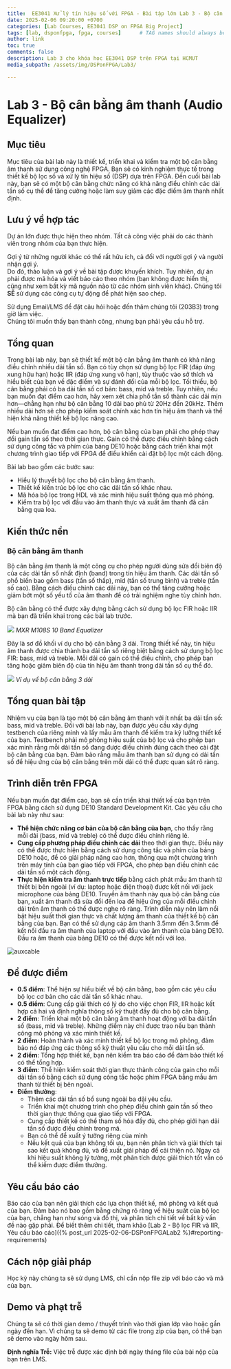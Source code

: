 ```yaml
---
title:  EE3041 Xử lý tín hiệu số với FPGA - Bài tập lớn Lab 3 - Bộ cân bằng âm thanh (Audio Equalizer)
date: 2025-02-06 09:20:00 +0700
categories: [Lab Courses, EE3041 DSP on FPGA Big Project]
tags: [lab, dsponfpga, fpga, courses]      # TAG names should always be lowercase
author: link
toc: true
comments: false
description: Lab 3 cho khóa học EE3041 DSP trên FPGA tại HCMUT
media_subpath: /assets/img/DSPonFPGA/Lab3/

---
```


# Lab 3 - Bộ cân bằng âm thanh (Audio Equalizer)

## Mục tiêu

Mục tiêu của bài lab này là thiết kế, triển khai và kiểm tra một bộ cân bằng âm thanh sử dụng công nghệ FPGA. Bạn sẽ có kinh nghiệm thực tế trong thiết kế bộ lọc số và xử lý tín hiệu số (DSP) dựa trên FPGA. Đến cuối bài lab này, bạn sẽ có một bộ cân bằng chức năng có khả năng điều chỉnh các dải tần số cụ thể để tăng cường hoặc làm suy giảm các đặc điểm âm thanh nhất định.

## Lưu ý về hợp tác

Dự án lớn được thực hiện theo nhóm. Tất cả công việc phải do các thành viên trong nhóm của bạn thực hiện.

Gợi ý từ những người khác có thể rất hữu ích, cả đối với người gợi ý và người nhận gợi ý.  
Do đó, thảo luận và gợi ý về bài tập được khuyến khích. Tuy nhiên, dự án phải được mã hóa và viết báo cáo theo nhóm (bạn không được hiển thị, cũng như xem bất kỳ mã nguồn nào từ các nhóm sinh viên khác). Chúng tôi **SẼ** sử dụng các công cụ tự động để phát hiện sao chép.

Sử dụng Email/LMS để đặt câu hỏi hoặc đến thăm chúng tôi (203B3) trong giờ làm việc.  
Chúng tôi muốn thấy bạn thành công, nhưng bạn phải yêu cầu hỗ trợ.

## Tổng quan

Trong bài lab này, bạn sẽ thiết kế một bộ cân bằng âm thanh có khả năng điều chỉnh nhiều dải tần số. Bạn có tùy chọn sử dụng bộ lọc FIR (đáp ứng xung hữu hạn) hoặc IIR (đáp ứng xung vô hạn), tùy thuộc vào sở thích và hiểu biết của bạn về đặc điểm và sự đánh đổi của mỗi bộ lọc. Tối thiểu, bộ cân bằng phải có ba dải tần số cơ bản: bass, mid và treble. Tuy nhiên, nếu bạn muốn đạt điểm cao hơn, hãy xem xét chia phổ tần số thành các dải mịn hơn—chẳng hạn như bộ cân bằng 10 dải bao phủ từ 20Hz đến 20kHz. Thêm nhiều dải hơn sẽ cho phép kiểm soát chính xác hơn tín hiệu âm thanh và thể hiện khả năng thiết kế bộ lọc nâng cao.

Nếu bạn muốn đạt điểm cao hơn, bộ cân bằng của bạn phải cho phép thay đổi gain tần số theo thời gian thực. Gain có thể được điều chỉnh bằng cách sử dụng công tắc và phím của bảng DE10 hoặc bằng cách triển khai một chương trình giao tiếp với FPGA để điều khiển cài đặt bộ lọc một cách động.

Bài lab bao gồm các bước sau:

- Hiểu lý thuyết bộ lọc cho bộ cân bằng âm thanh.
- Thiết kế kiến trúc bộ lọc cho các dải tần số khác nhau.
- Mã hóa bộ lọc trong HDL và xác minh hiệu suất thông qua mô phỏng.
- Kiểm tra bộ lọc với đầu vào âm thanh thực và xuất âm thanh đã cân bằng qua loa.

## Kiến thức nền

### Bộ cân bằng âm thanh
Bộ cân bằng âm thanh là một công cụ cho phép người dùng sửa đổi biên độ của các dải tần số nhất định (band) trong tín hiệu âm thanh. Các dải tần số phổ biến bao gồm bass (tần số thấp), mid (tần số trung bình) và treble (tần số cao). Bằng cách điều chỉnh các dải này, bạn có thể tăng cường hoặc giảm bớt một số yếu tố của âm thanh để có trải nghiệm nghe tùy chỉnh hơn.

Bộ cân bằng có thể được xây dựng bằng cách sử dụng bộ lọc FIR hoặc IIR mà bạn đã triển khai trong các bài lab trước.

![](mxr-ten-band-eq.jpg)
*MXR M108S 10 Band Equalizer*

Đây là sơ đồ khối ví dụ cho bộ cân bằng 3 dải. Trong thiết kế này, tín hiệu âm thanh được chia thành ba dải tần số riêng biệt bằng cách sử dụng bộ lọc FIR: bass, mid và treble. Mỗi dải có gain có thể điều chỉnh, cho phép bạn tăng hoặc giảm biên độ của tín hiệu âm thanh trong dải tần số cụ thể đó.

![](audio-eq-diagram.svg)
*Ví dụ về bộ cân bằng 3 dải*

## Tổng quan bài tập

Nhiệm vụ của bạn là tạo một bộ cân bằng âm thanh với ít nhất ba dải tần số: bass, mid và treble. Đối với bài lab này, bạn được yêu cầu xây dựng testbench của riêng mình và lấy mẫu âm thanh để kiểm tra kỹ lưỡng thiết kế của bạn. Testbench phải mô phỏng hiệu suất của bộ lọc và cho phép bạn xác minh rằng mỗi dải tần số đang được điều chỉnh đúng cách theo cài đặt bộ cân bằng của bạn. Đảm bảo rằng mẫu âm thanh bạn sử dụng có dải tần số để hiệu ứng của bộ cân bằng trên mỗi dải có thể được quan sát rõ ràng.

## Trình diễn trên FPGA

Nếu bạn muốn đạt điểm cao, bạn sẽ cần triển khai thiết kế của bạn trên FPGA bằng cách sử dụng DE10 Standard Development Kit. Các yêu cầu cho bài lab này như sau:

- **Thể hiện chức năng cơ bản của bộ cân bằng của bạn**, cho thấy rằng mỗi dải (bass, mid và treble) có thể được điều chỉnh riêng lẻ.
- **Cung cấp phương pháp điều chỉnh các dải** theo thời gian thực. Điều này có thể được thực hiện bằng cách sử dụng công tắc và phím của bảng DE10 hoặc, để có giải pháp nâng cao hơn, thông qua một chương trình trên máy tính của bạn giao tiếp với FPGA, cho phép bạn điều chỉnh các dải tần số một cách động.
- **Thực hiện kiểm tra âm thanh trực tiếp** bằng cách phát mẫu âm thanh từ thiết bị bên ngoài (ví dụ: laptop hoặc điện thoại) được kết nối với jack microphone của bảng DE10. Truyền âm thanh này qua bộ cân bằng của bạn, xuất âm thanh đã sửa đổi đến loa để hiệu ứng của mỗi điều chỉnh dải trên âm thanh có thể được nghe rõ ràng. Trình diễn này nên làm nổi bật hiệu suất thời gian thực và chất lượng âm thanh của thiết kế bộ cân bằng của bạn. Bạn có thể sử dụng cáp âm thanh 3.5mm đến 3.5mm để kết nối đầu ra âm thanh của laptop với đầu vào âm thanh của bảng DE10. Đầu ra âm thanh của bảng DE10 có thể được kết nối với loa.

![auxcable](cable.png)

## Để được điểm

- **0.5 điểm**: Thể hiện sự hiểu biết về bộ cân bằng, bao gồm các yêu cầu bộ lọc cơ bản cho các dải tần số khác nhau. 
- **0.5 điểm**: Cung cấp giải thích có lý do cho việc chọn FIR, IIR hoặc kết hợp cả hai và định nghĩa thông số kỹ thuật đầy đủ cho bộ cân bằng.
- **2 điểm**: Triển khai một bộ cân bằng âm thanh hoạt động với ba dải tần số (bass, mid và treble). Những điểm này chỉ được trao nếu bạn thành công mô phỏng và xác minh thiết kế.
- **2 điểm**: Hoàn thành và xác minh thiết kế bộ lọc trong mô phỏng, đảm bảo nó đáp ứng các thông số kỹ thuật yêu cầu cho mỗi dải tần số.
- **2 điểm**: Tổng hợp thiết kế, bạn nên kiểm tra báo cáo để đảm bảo thiết kế có thể tổng hợp.
- **3 điểm**: Thể hiện kiểm soát thời gian thực thành công của gain cho mỗi dải tần số bằng cách sử dụng công tắc hoặc phím FPGA bằng mẫu âm thanh từ thiết bị bên ngoài.
- **Điểm thưởng**:
  - Thêm các dải tần số bổ sung ngoài ba dải yêu cầu.
  - Triển khai một chương trình cho phép điều chỉnh gain tần số theo thời gian thực thông qua giao tiếp với FPGA.
  - Cung cấp thiết kế có thể tham số hóa đầy đủ, cho phép giới hạn dải tần số được điều chỉnh trong mã.
  - Bạn có thể đề xuất ý tưởng riêng của mình
  - Nếu kết quả của bạn không tối ưu, bạn nên phân tích và giải thích tại sao kết quả không đủ, và đề xuất giải pháp để cải thiện nó. Ngay cả khi hiệu suất không lý tưởng, một phân tích được giải thích tốt vẫn có thể kiếm được điểm thưởng.

## Yêu cầu báo cáo

Báo cáo của bạn nên giải thích các lựa chọn thiết kế, mô phỏng và kết quả của bạn. Đảm bảo nó bao gồm bằng chứng rõ ràng về hiệu suất của bộ lọc của bạn, chẳng hạn như sóng và đồ thị, và phân tích chi tiết về bất kỳ vấn đề nào gặp phải. Để biết thêm chi tiết, tham khảo [Lab 2 - Bộ lọc FIR và IIR, Yêu cầu báo cáo]({% post_url 2025-02-06-DSPonFPGALab2 %}#reporting-requirements)

## Cách nộp giải pháp

Học kỳ này chúng ta sẽ sử dụng LMS, chỉ cần nộp file zip với báo cáo và mã của bạn.

## Demo và phạt trễ

Chúng ta sẽ có thời gian demo / thuyết trình vào thời gian lớp vào hoặc gần ngày đến hạn. Vì chúng ta sẽ demo từ các file trong zip của bạn, có thể bạn sẽ demo vào ngày hôm sau.

**Định nghĩa Trễ:** Việc trễ được xác định bởi ngày tháng file của bài nộp của bạn trên LMS.
